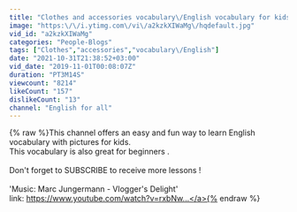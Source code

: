 ```yaml
---
title: "Clothes and accessories vocabulary\/English vocabulary for kids and beginners"
image: "https:\/\/i.ytimg.com\/vi\/a2kzkXIWaMg\/hqdefault.jpg"
vid_id: "a2kzkXIWaMg"
categories: "People-Blogs"
tags: ["Clothes","accessories","vocabulary\/English"]
date: "2021-10-31T21:38:52+03:00"
vid_date: "2019-11-01T00:08:07Z"
duration: "PT3M14S"
viewcount: "8214"
likeCount: "157"
dislikeCount: "13"
channel: "English for all"
---
```

{% raw %}This channel offers an easy and fun way to learn English vocabulary with pictures for kids.<br />This vocabulary is also great for beginners .<br /><br />Don't forget to SUBSCRIBE to receive more lessons !<br /><br />'Music: Marc Jungermann - Vlogger's Delight'<br />link: <a rel="nofollow" target="blank" href="https://www.youtube.com/watch?v=rxbNw...">https://www.youtube.com/watch?v=rxbNw...</a>{% endraw %}
